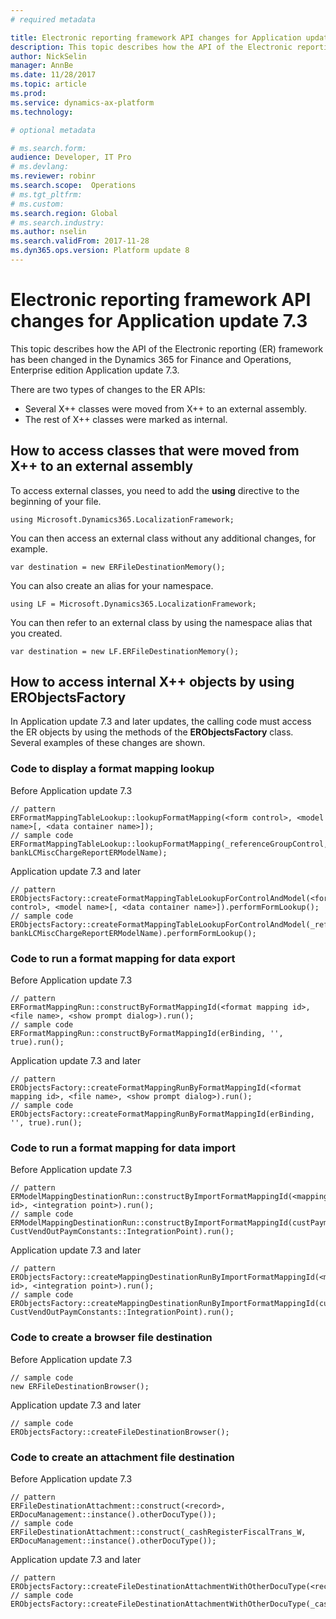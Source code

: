 ```yaml
---
# required metadata

title: Electronic reporting framework API changes for Application update 7.3
description: This topic describes how the API of the Electronic reporting (ER) framework has been changed in the Dynamics 365 for Finance and Operations, Enterprise edition Application update 7.3.
author: NickSelin
manager: AnnBe
ms.date: 11/28/2017
ms.topic: article
ms.prod: 
ms.service: dynamics-ax-platform
ms.technology: 

# optional metadata

# ms.search.form:  
audience: Developer, IT Pro
# ms.devlang: 
ms.reviewer: robinr
ms.search.scope:  Operations
# ms.tgt_pltfrm: 
# ms.custom: 
ms.search.region: Global 
# ms.search.industry: 
ms.author: nselin
ms.search.validFrom: 2017-11-28
ms.dyn365.ops.version: Platform update 8
---
```


# Electronic reporting framework API changes for Application update 7.3

This topic describes how the API of the Electronic reporting (ER) framework has been changed in the Dynamics 365 for Finance and Operations, Enterprise edition Application update 7.3.

There are two types of changes to the ER APIs:
- Several X++ classes were moved from X++ to an external assembly.
- The rest of X++ classes were marked as internal.

## How to access classes that were moved from X++ to an external assembly

To access external classes, you need to add the **using** directive to the beginning of your file.

    using Microsoft.Dynamics365.LocalizationFramework;

You can then access an external class without any additional changes, for example.

    var destination = new ERFileDestinationMemory();

You can also create an alias for your namespace.

    using LF = Microsoft.Dynamics365.LocalizationFramework;

You can then refer to an external class by using the namespace alias that you created.

    var destination = new LF.ERFileDestinationMemory();

## How to access internal X++ objects by using ERObjectsFactory

In Application update 7.3 and later updates, the calling code must access the ER objects by using the methods of the **ERObjectsFactory** class. Several examples of these changes are shown.

### Code to display a format mapping lookup

Before Application update 7.3

    // pattern
    ERFormatMappingTableLookup::lookupFormatMapping(<form control>, <model name>[, <data container name>]);
    // sample code
    ERFormatMappingTableLookup::lookupFormatMapping(_referenceGroupControl, bankLCMiscChargeReportERModelName);

Application update 7.3 and later

    // pattern
    ERObjectsFactory::createFormatMappingTableLookupForControlAndModel(<form control>, <model name>[, <data container name>]).performFormLookup();
    // sample code
    ERObjectsFactory::createFormatMappingTableLookupForControlAndModel(_referenceGroupControl, bankLCMiscChargeReportERModelName).performFormLookup();

### Code to run a format mapping for data export

Before Application update 7.3

    // pattern
    ERFormatMappingRun::constructByFormatMappingId(<format mapping id>, <file name>, <show prompt dialog>).run();
    // sample code
    ERFormatMappingRun::constructByFormatMappingId(erBinding, '', true).run();

Application update 7.3 and later

    // pattern
    ERObjectsFactory::createFormatMappingRunByFormatMappingId(<format mapping id>, <file name>, <show prompt dialog>).run();
    // sample code
    ERObjectsFactory::createFormatMappingRunByFormatMappingId(erBinding, '', true).run();

### Code to run a format mapping for data import

Before Application update 7.3

    // pattern
    ERModelMappingDestinationRun::constructByImportFormatMappingId(<mapping id>, <integration point>).run();
    // sample code
    ERModelMappingDestinationRun::constructByImportFormatMappingId(custPaymModeTable.ERModelMappingTable, CustVendOutPaymConstants::IntegrationPoint).run();

Application update 7.3 and later

    // pattern
    ERObjectsFactory::createMappingDestinationRunByImportFormatMappingId(<mapping id>, <integration point>).run();
    // sample code
    ERObjectsFactory::createMappingDestinationRunByImportFormatMappingId(custPaymModeTable.ERModelMappingTable, CustVendOutPaymConstants::IntegrationPoint).run();

### Code to create a browser file destination

Before Application update 7.3

    // sample code
    new ERFileDestinationBrowser();

Application update 7.3 and later

    // sample code
    ERObjectsFactory::createFileDestinationBrowser();

### Code to create an attachment file destination

Before Application update 7.3

    // pattern
    ERFileDestinationAttachment::construct(<record>, ERDocuManagement::instance().otherDocuType());
    // sample code
    ERFileDestinationAttachment::construct(_cashRegisterFiscalTrans_W, ERDocuManagement::instance().otherDocuType());

Application update 7.3 and later

    // pattern
    ERObjectsFactory::createFileDestinationAttachmentWithOtherDocuType(<record>);
    // sample code
    ERObjectsFactory::createFileDestinationAttachmentWithOtherDocuType(_cashRegisterFiscalTrans_W);
